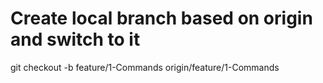 # Create local branch based on origin and switch to it
git checkout -b feature/1-Commands origin/feature/1-Commands